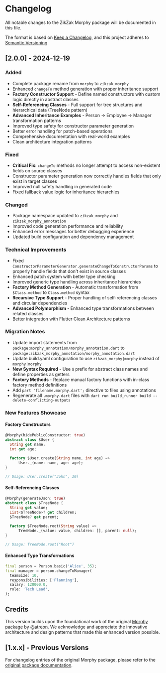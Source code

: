 # Changelog

All notable changes to the ZikZak Morphy package will be documented in this file.

The format is based on [Keep a Changelog](https://keepachangelog.com/en/1.0.0/),
and this project adheres to [Semantic Versioning](https://semver.org/spec/v2.0.0.html).

## [2.0.0] - 2024-12-19

### Added
- Complete package rename from `morphy` to `zikzak_morphy`
- Enhanced `changeTo` method generation with proper inheritance support
- **Factory Constructor Support** - Define named constructors with custom logic directly in abstract classes
- **Self-Referencing Classes** - Full support for tree structures and hierarchical data (TreeNode pattern)
- **Advanced Inheritance Examples** - Person → Employee → Manager transformation patterns
- Improved type safety for constructor parameter generation
- Better error handling for patch-based operations
- Comprehensive documentation with real-world examples
- Clean architecture integration patterns

### Fixed
- **Critical Fix**: `changeTo` methods no longer attempt to access non-existent fields on source classes
- Constructor parameter generation now correctly handles fields that only exist in target classes
- Improved null safety handling in generated code
- Fixed fallback value logic for inheritance hierarchies

### Changed
- Package namespace updated to `zikzak_morphy` and `zikzak_morphy_annotation`
- Improved code generation performance and reliability
- Enhanced error messages for better debugging experience
- Updated build configuration and dependency management

### Technical Improvements
- Fixed `ConstructorParameterGenerator.generateChangeToConstructorParams` to properly handle fields that don't exist in source classes
- Enhanced patch system with better type checking
- Improved generic type handling across inheritance hierarchies
- **Factory Method Generation** - Automatic transformation from `$Class.method` to `Class.method` syntax
- **Recursive Type Support** - Proper handling of self-referencing classes and circular dependencies
- **Advanced Polymorphism** - Enhanced type transformations between related classes
- Better integration with Flutter Clean Architecture patterns

### Migration Notes
- Update import statements from `package:morphy_annotation/morphy_annotation.dart` to `package:zikzak_morphy_annotation/morphy_annotation.dart`
- Update build.yaml configuration to use `zikzak_morphy|morphy` instead of `morphy|morphy`
- **New Syntax Required** - Use `$` prefix for abstract class names and define properties as getters
- **Factory Methods** - Replace manual factory functions with in-class factory method definitions
- Add `part 'filename.morphy.dart';` directive to files using annotations
- Regenerate all `.morphy.dart` files with `dart run build_runner build --delete-conflicting-outputs`

### New Features Showcase

#### Factory Constructors
```dart
@Morphy(hidePublicConstructor: true)
abstract class $User {
  String get name;
  int get age;
  
  factory $User.create(String name, int age) =>
      User._(name: name, age: age);
}

// Usage: User.create("John", 30)
```

#### Self-Referencing Classes
```dart
@Morphy(generateJson: true)
abstract class $TreeNode {
  String get value;
  List<$TreeNode>? get children;
  $TreeNode? get parent;
  
  factory $TreeNode.root(String value) =>
      TreeNode._(value: value, children: [], parent: null);
}

// Usage: TreeNode.root("Root")
```

#### Enhanced Type Transformations
```dart
final person = Person.basic('Alice', 35);
final manager = person.changeToManager(
  teamSize: 10,
  responsibilities: ['Planning'],
  salary: 120000.0,
  role: 'Tech Lead',
);
```

## Credits

This version builds upon the foundational work of the original [Morphy package](https://pub.dev/packages/morphy) by [@atreon](https://github.com/atreon). We acknowledge and appreciate the innovative architecture and design patterns that made this enhanced version possible.

## [1.x.x] - Previous Versions

For changelog entries of the original Morphy package, please refer to the [original package documentation](https://pub.dev/packages/morphy/changelog).